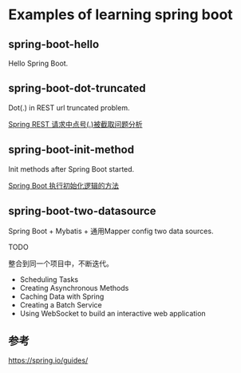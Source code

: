 # Examples of learning spring boot

## spring-boot-hello

Hello Spring Boot.


## spring-boot-dot-truncated

Dot(.) in REST url truncated problem.

[Spring REST 请求中点号(.)被截取问题分析](https://zhuanlan.zhihu.com/p/36965254)

## spring-boot-init-method

Init methods after Spring Boot started.

[Spring Boot 执行初始化逻辑的方法](https://zhuanlan.zhihu.com/p/44786291)

## spring-boot-two-datasource

Spring Boot + Mybatis + 通用Mapper config two data sources.


TODO 

整合到同一个项目中，不断迭代。

* Scheduling Tasks
* Creating Asynchronous Methods
* Caching Data with Spring
* Creating a Batch Service
* Using WebSocket to build an interactive web application




## 参考

https://spring.io/guides/
